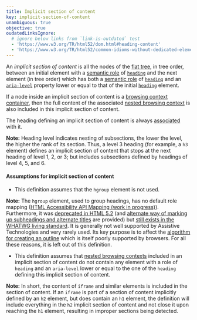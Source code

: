 ```yaml
---
title: Implicit section of content
key: implicit-section-of-content
unambiguous: true
objective: true
oudatedLinksIgnore:
  # ignore below links from `link-is-outdated` test
  - 'https://www.w3.org/TR/html52/dom.html#heading-content'
  - 'https://www.w3.org/TR/html52/common-idioms-without-dedicated-elements.html#common-idioms-without-dedicated-elements'
---
```


An _implicit section of content_ is all the nodes of the [flat tree][], in tree order, between an initial element with a [semantic role][] of [`heading`][heading] and the next element (in tree order) which has both a [semantic role][] of [`heading`][heading] and an [`aria-level`][aria-level] property lower or equal to that of the initial [`heading`][heading] element.

If a node inside an implicit section of content is a [browsing context container][], then the full content of the associated [nested browsing context][] is also included in this implicit section of content.

The heading defining an implicit section of content is always [associated][] with it.

**Note:** Heading level indicates nesting of subsections, the lower the level, the higher the rank of its section. Thus, a level 3 heading (for example, a `h3` element) defines an implicit section of content that stops at the next heading of level 1, 2, or 3; but includes subsections defined by headings of level 4, 5, and 6.

#### Assumptions for implicit section of content

- This definition assumes that the `hgroup` element is not used.

**Note:** The `hgroup` element, used to group headings, has no default role mapping ([HTML Accessibility API Mapping (work in progress)](https://www.w3.org/TR/html-aam-1.0/#details-id-48)). Furthermore, it was [deprecated in HTML 5.2](https://www.w3.org/TR/html52/dom.html#heading-content) (and [alternate way of marking up subheadings and alternate titles](https://www.w3.org/TR/html52/common-idioms-without-dedicated-elements.html#common-idioms-without-dedicated-elements) are provided) but [still exists in the WHATWG living standard](https://html.spec.whatwg.org/multipage/dom.html#heading-content). It is generally not well supported by Assistive Technologies and very rarely used. Its key purpose is to affect the [algorithm for creating an outline][outline algorithm] which is itself poorly supported by browsers. For all these reasons, it is left out of this definition.

- This definition assumes that [nested browsing contexts][nested browsing context] included in an implicit section of content do not contain any element with a role of `heading` and an `aria-level` lower or equal to the one of the `heading` defining this implicit section of content.

**Note:** In short, the content of `iframe` and similar elements is included in the section of content. If an `iframe` is part of a section of content implicitly defined by an `h2` element, but does contain an `h1` element, the definition will include everything in the `h2` implicit section of content and not close it upon reaching the `h1` element, resulting in improper sections being detected.

[aria-level]: https://www.w3.org/TR/wai-aria-1.1/#aria-level 'The aria-level property'
[associated]: #heading-section-association 'Definition of association between headings and sections'
[browsing context container]: https://html.spec.whatwg.org/multipage/browsers.html#browsing-context-container 'Definition of browsing context container'
[flat tree]: https://drafts.csswg.org/css-scoping/#flat-tree 'Definition of flat tree'
[heading]: https://www.w3.org/TR/wai-aria-1.1/#heading 'The heading role'
[nested browsing context]: https://html.spec.whatwg.org/multipage/browsers.html#nested-browsing-context 'Definition of nested browsing context'
[outline algorithm]: https://html.spec.whatwg.org/multipage/sections.html#outlines 'Definition of outline'
[semantic role]: #semantic-role 'Definition of semantic role'
